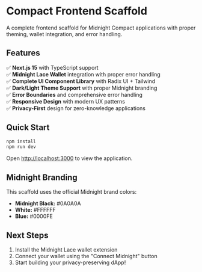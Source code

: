 # Compact Frontend Scaffold

A complete frontend scaffold for Midnight Compact applications with proper theming, wallet integration, and error handling.

## Features

✅ **Next.js 15** with TypeScript support  
✅ **Midnight Lace Wallet** integration with proper error handling  
✅ **Complete UI Component Library** with Radix UI + Tailwind  
✅ **Dark/Light Theme Support** with proper Midnight branding  
✅ **Error Boundaries** and comprehensive error handling  
✅ **Responsive Design** with modern UX patterns  
✅ **Privacy-First** design for zero-knowledge applications  

## Quick Start

```bash
npm install
npm run dev
```

Open [http://localhost:3000](http://localhost:3000) to view the application.

## Midnight Branding

This scaffold uses the official Midnight brand colors:
- **Midnight Black:** #0A0A0A
- **White:** #FFFFFF  
- **Blue:** #0000FE

## Next Steps

1. Install the Midnight Lace wallet extension
2. Connect your wallet using the "Connect Midnight" button
3. Start building your privacy-preserving dApp!